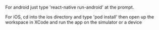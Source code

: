 For android just type 'react-native run-android' at the prompt.

For iOS, cd into the ios directory and type 'pod install' then open up the workspace in XCode and run the app on the simulator or a device


